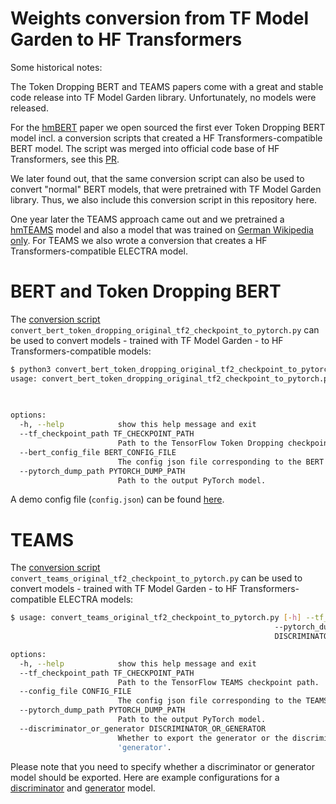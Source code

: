 # Weights conversion from TF Model Garden to HF Transformers

Some historical notes:

The Token Dropping BERT and TEAMS papers come with a great and stable code release into TF Model Garden library. Unfortunately, no models were released.

For the [hmBERT](https://arxiv.org/abs/2205.15575) paper we open sourced the first ever Token Dropping BERT model incl. a conversion scripts that created a HF Transformers-compatible BERT model. The script was merged into official code base of HF Transformers, see this [PR](https://github.com/huggingface/transformers/pull/17142).

We later found out, that the same conversion script can also be used to convert "normal" BERT models, that were pretrained with TF Model Garden library. Thus, we also include this conversion script in this repository here.

One year later the TEAMS approach came out and we pretrained a [hmTEAMS](https://github.com/stefan-it/hmTEAMS) model and also a model that was trained on [German Wikipedia only](https://huggingface.co/gwlms/teams-base-dewiki-v1-discriminator). For TEAMS we also wrote a conversion that creates a HF Transformers-compatible ELECTRA model.

# BERT and Token Dropping BERT

The [conversion script](convert_bert_token_dropping_original_tf2_checkpoint_to_pytorch.py) `convert_bert_token_dropping_original_tf2_checkpoint_to_pytorch.py` can be used to convert models - trained with TF Model Garden - to HF Transformers-compatible models:

```bash
$ python3 convert_bert_token_dropping_original_tf2_checkpoint_to_pytorch.py --help
usage: convert_bert_token_dropping_original_tf2_checkpoint_to_pytorch.py [-h] --tf_checkpoint_path TF_CHECKPOINT_PATH
                                                                         --bert_config_file BERT_CONFIG_FILE --pytorch_dump_path
                                                                         PYTORCH_DUMP_PATH

options:
  -h, --help            show this help message and exit
  --tf_checkpoint_path TF_CHECKPOINT_PATH
                        Path to the TensorFlow Token Dropping checkpoint path.
  --bert_config_file BERT_CONFIG_FILE
                        The config json file corresponding to the BERT model. This specifies the model architecture.
  --pytorch_dump_path PYTORCH_DUMP_PATH
                        Path to the output PyTorch model.
```

A demo config file (`config.json`) can be found [here](https://huggingface.co/gwlms/bert-base-token-dropping-dewiki-v1/blob/main/config.json).

# TEAMS

The [conversion script](convert_teams_original_tf2_checkpoint_to_pytorch.py) `convert_teams_original_tf2_checkpoint_to_pytorch.py` can be used to convert models - trained with TF Model Garden - to HF Transformers-compatible ELECTRA models:

```bash
$ usage: convert_teams_original_tf2_checkpoint_to_pytorch.py [-h] --tf_checkpoint_path TF_CHECKPOINT_PATH --config_file CONFIG_FILE
                                                           --pytorch_dump_path PYTORCH_DUMP_PATH --discriminator_or_generator
                                                           DISCRIMINATOR_OR_GENERATOR

options:
  -h, --help            show this help message and exit
  --tf_checkpoint_path TF_CHECKPOINT_PATH
                        Path to the TensorFlow TEAMS checkpoint path.
  --config_file CONFIG_FILE
                        The config json file corresponding to the TEAMS model. This specifies the model architecture.
  --pytorch_dump_path PYTORCH_DUMP_PATH
                        Path to the output PyTorch model.
  --discriminator_or_generator DISCRIMINATOR_OR_GENERATOR
                        Whether to export the generator or the discriminator. Should be a string, either 'discriminator' or
                        'generator'.
```

Please note that you need to specify whether a discriminator or generator model should be exported. Here are example configurations for a [discriminator](https://huggingface.co/gwlms/teams-base-dewiki-v1-discriminator/blob/main/config.json) and [generator](https://huggingface.co/gwlms/teams-base-dewiki-v1-generator/blob/main/config.json) model.
